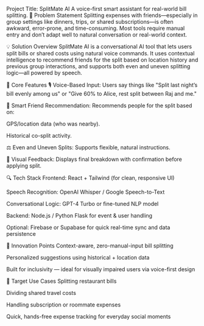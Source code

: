 Project Title: SplitMate AI
A voice-first smart assistant for real-world bill splitting.
🧠 Problem Statement
Splitting expenses with friends—especially in group settings like dinners, trips, or shared subscriptions—is often awkward, error-prone, and time-consuming. Most tools require manual entry and don’t adapt well to natural conversation or real-world context.

💡 Solution Overview
SplitMate AI is a conversational AI tool that lets users split bills or shared costs using natural voice commands. It uses contextual intelligence to recommend friends for the split based on location history and previous group interactions, and supports both even and uneven splitting logic—all powered by speech.

🔧 Core Features
🎙️ Voice-Based Input: Users say things like "Split last night’s bill evenly among us" or "Give 60% to Alice, rest split between Raj and me."

🧠 Smart Friend Recommendation: Recommends people for the split based on:

GPS/location data (who was nearby).

Historical co-split activity.

⚖️ Even and Uneven Splits: Supports flexible, natural instructions.

📱 Visual Feedback: Displays final breakdown with confirmation before applying split.

🔍 Tech Stack
Frontend: React + Tailwind (for clean, responsive UI)

Speech Recognition: OpenAI Whisper / Google Speech-to-Text

Conversational Logic: GPT-4 Turbo or fine-tuned NLP model

Backend: Node.js / Python Flask for event & user handling

Optional: Firebase or Supabase for quick real-time sync and data persistence

🌟 Innovation Points
Context-aware, zero-manual-input bill splitting

Personalized suggestions using historical + location data

Built for inclusivity — ideal for visually impaired users via voice-first design

🧪 Target Use Cases
Splitting restaurant bills

Dividing shared travel costs

Handling subscription or roommate expenses

Quick, hands-free expense tracking for everyday social moments

